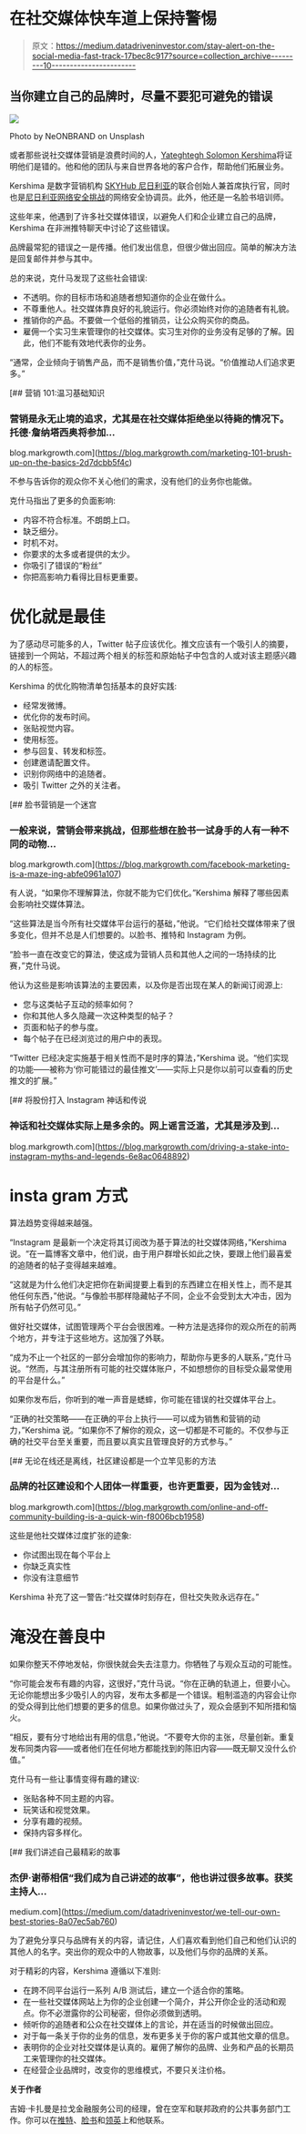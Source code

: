 # 在社交媒体快车道上保持警惕

> 原文：<https://medium.datadriveninvestor.com/stay-alert-on-the-social-media-fast-track-17bec8c917?source=collection_archive---------10----------------------->

## 当你建立自己的品牌时，尽量不要犯可避免的错误

![](img/e13df74a810020e51a6bc7f64da9b36f.png)

Photo by NeONBRAND on Unsplash

或者那些说社交媒体营销是浪费时间的人，[Yateghtegh Solomon Kershima](https://twitter.com/YateghteghSKY)将证明他们是错的。他和他的团队与来自世界各地的客户合作，帮助他们拓展业务。

Kershima 是数字营销机构 [SKYHub 尼日利亚](https://twitter.com/SKYHubNigeria)的联合创始人兼首席执行官，同时也是[尼日利亚网络安全挑战](https://twitter.com/cysecng)的网络安全协调员。此外，他还是一名脸书培训师。

这些年来，他遇到了许多社交媒体错误，以避免人们和企业建立自己的品牌，Kershima 在非洲推特聊天中讨论了这些错误。

品牌最常犯的错误之一是传播。他们发出信息，但很少做出回应。简单的解决方法是回复邮件并参与其中。

总的来说，克什马发现了这些社会错误:

*   不透明。你的目标市场和追随者想知道你的企业在做什么。
*   不尊重他人。社交媒体靠良好的礼貌运行。你必须始终对你的追随者有礼貌。
*   推销你的产品。不要做一个低俗的推销员，让公众购买你的商品。
*   雇佣一个实习生来管理你的社交媒体。实习生对你的业务没有足够的了解。因此，他们不能有效地代表你的业务。

“通常，企业倾向于销售产品，而不是销售价值，”克什马说。“价值推动人们追求更多。”

[](https://blog.markgrowth.com/marketing-101-brush-up-on-the-basics-2d7dcbb5f4c) [## 营销 101:温习基础知识

### 营销是永无止境的追求，尤其是在社交媒体拒绝坐以待毙的情况下。托德·詹纳塔西奥将参加…

blog.markgrowth.com](https://blog.markgrowth.com/marketing-101-brush-up-on-the-basics-2d7dcbb5f4c) 

不参与告诉你的观众你不关心他们的需求，没有他们的业务你也能做。

克什马指出了更多的负面影响:

*   内容不符合标准。不朗朗上口。
*   缺乏细分。
*   时机不对。
*   你要求的太多或者提供的太少。
*   你吸引了错误的“粉丝”
*   你把高影响力看得比目标更重要。

# **优化就是最佳**

为了感动尽可能多的人，Twitter 帖子应该优化。推文应该有一个吸引人的摘要，链接到一个网站，不超过两个相关的标签和原始帖子中包含的人或对该主题感兴趣的人的标签。

Kershima 的优化购物清单包括基本的良好实践:

*   经常发微博。
*   优化你的发布时间。
*   张贴视觉内容。
*   使用标签。
*   参与回复、转发和标签。
*   创建邀请配置文件。
*   识别你网络中的追随者。
*   吸引 Twitter 之外的关注者。

[](https://blog.markgrowth.com/facebook-marketing-is-a-maze-ing-abfe0961a107) [## 脸书营销是一个迷宫

### 一般来说，营销会带来挑战，但那些想在脸书一试身手的人有一种不同的动物…

blog.markgrowth.com](https://blog.markgrowth.com/facebook-marketing-is-a-maze-ing-abfe0961a107) 

有人说，“如果你不理解算法，你就不能为它们优化。”Kershima 解释了哪些因素会影响社交媒体算法。

“这些算法是当今所有社交媒体平台运行的基础，”他说。“它们给社交媒体带来了很多变化，但并不总是人们想要的。以脸书、推特和 Instagram 为例。

“脸书一直在改变它的算法，使这成为营销人员和其他人之间的一场持续的比赛，”克什马说。

他认为这些是影响该算法的主要因素，以及你是否出现在某人的新闻订阅源上:

*   您与这类帖子互动的频率如何？
*   你和其他人多久隐藏一次这种类型的帖子？
*   页面和帖子的参与度。
*   每个帖子在已经浏览过的用户中的表现。

“Twitter 已经决定实施基于相关性而不是时序的算法，”Kershima 说。“他们实现的功能——被称为‘你可能错过的最佳推文’——实际上只是你以前可以查看的历史推文的扩展。”

[](https://blog.markgrowth.com/driving-a-stake-into-instagram-myths-and-legends-6e8ac0648892) [## 将股份打入 Instagram 神话和传说

### 神话和社交媒体实际上是多余的。网上谣言泛滥，尤其是涉及到…

blog.markgrowth.com](https://blog.markgrowth.com/driving-a-stake-into-instagram-myths-and-legends-6e8ac0648892) 

# **insta gram 方式**

算法趋势变得越来越强。

“Instagram 是最新一个决定将其订阅改为基于算法的社交媒体网络，”Kershima 说。“在一篇博客文章中，他们说，由于用户群增长如此之快，要跟上他们最喜爱的追随者的帖子变得越来越难。

“这就是为什么他们决定把你在新闻提要上看到的东西建立在相关性上，而不是其他任何东西，”他说。“与像脸书那样隐藏帖子不同，企业不会受到太大冲击，因为所有帖子仍然可见。”

做好社交媒体，试图管理两个平台会很困难。一种方法是选择你的观众所在的前两个地方，并专注于这些地方。这加强了外联。

“成为不止一个社区的一部分会增加你的影响力，帮助你与更多的人联系，”克什马说。“然而，与其注册所有可能的社交媒体账户，不如想想你的目标受众最常使用的平台是什么。”

如果你发布后，你听到的唯一声音是蟋蟀，你可能在错误的社交媒体平台上。

“正确的社交策略——在正确的平台上执行——可以成为销售和营销的动力，”Kershima 说。“如果你不了解你的观众，这一切都是不可能的。不仅参与正确的社交平台至关重要，而且要以真实且管理良好的方式参与。”

[](https://blog.markgrowth.com/online-and-off-community-building-is-a-quick-win-f8006bcb1958) [## 无论在线还是离线，社区建设都是一个立竿见影的方法

### 品牌的社区建设和个人团体一样重要，也许更重要，因为金钱对…

blog.markgrowth.com](https://blog.markgrowth.com/online-and-off-community-building-is-a-quick-win-f8006bcb1958) 

这些是他社交媒体过度扩张的迹象:

*   你试图出现在每个平台上
*   你缺乏真实性
*   你没有注意细节

Kershima 补充了这一警告:“社交媒体时刻存在，但社交失败永远存在。”

# **淹没在善良中**

如果你整天不停地发帖，你很快就会失去注意力。你牺牲了与观众互动的可能性。

“你可能会发布有趣的内容，这很好，”克什马说。“你在正确的轨道上，但要小心。无论你能想出多少吸引人的内容，发布太多都是一个错误。粗制滥造的内容会让你的受众得到比他们想要的更多的信息。如果你做过头了，观众会感到不知所措和恼火。

“相反，要有分寸地给出有用的信息，”他说。“不要夸大你的主张，尽量创新。重复发布同类内容——或者他们在任何地方都能找到的陈旧内容——既无聊又没什么价值。”

克什马有一些让事情变得有趣的建议:

*   张贴各种不同主题的内容。
*   玩笑话和视觉效果。
*   分享有趣的视频。
*   保持内容多样化。

[](https://medium.com/datadriveninvestor/we-tell-our-own-best-stories-8a07ec5ab760) [## 我们讲述自己最精彩的故事

### 杰伊·谢蒂相信“我们成为自己讲述的故事”，他也讲过很多故事。获奖主持人…

medium.com](https://medium.com/datadriveninvestor/we-tell-our-own-best-stories-8a07ec5ab760) 

为了避免分享只与品牌有关的内容，请记住，人们喜欢看到他们自己和他们认识的其他人的名字。突出你的观众中的人物故事，以及他们与你的品牌的关系。

对于精彩的内容，Kershima 遵循以下准则:

*   在跨不同平台运行一系列 A/B 测试后，建立一个适合你的策略。
*   在一些社交媒体网站上为你的企业创建一个简介，并公开你企业的活动和观点。你不必泄露你的公司秘密，但你必须做到透明。
*   倾听你的追随者和公众在社交媒体上的言论，并在适当的时候做出回应。
*   对于每一条关于你的业务的信息，发布更多关于你的客户或其他文章的信息。
*   表明你的企业对社交媒体是认真的。雇佣了解你的品牌、业务和产品的长期员工来管理你的社交媒体。
*   在经营企业品牌时，改变你的思维模式，不要只关注价格。

**关于作者**

吉姆·卡扎曼是拉戈金融服务公司的经理，曾在空军和联邦政府的公共事务部门工作。你可以在[推特](https://twitter.com/JKatzaman)、[脸书](https://www.facebook.com/jim.katzaman)和[领英](https://www.linkedin.com/in/jim-katzaman-33641b21/)上和他联系。